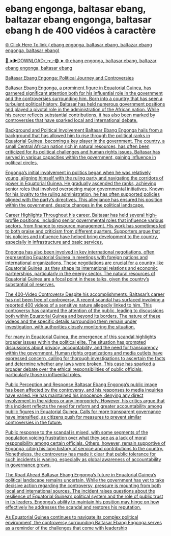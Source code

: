 # ebang engonga, baltasar ebang, baltazar ebang engonga, baltasar ebang h  de 400 vidéos à caractère

<a href="https://fifa55ballz.com/gfhfhdfhytyryey45"> 🌐 Click Here To link ( ebang engonga, baltasar ebang, baltazar ebang engonga, baltasar ebang)

🔴 ➤►DOWNLOAD👉👉🟢 ➤  <a href="https://fifa55ballz.com/gfhfhdfhytyryey45"> 🌐 ebang engonga, baltasar ebang, baltazar ebang engonga, baltasar ebang

Baltasar Ebang Engonga: Political Journey and Controversies

Baltasar Ebang Engonga, a prominent figure in Equatorial Guinea, has garnered significant attention both for his influential role in the government and the controversies surrounding him. Born into a country that has seen a turbulent political history, Baltasar has held numerous government positions and played a pivotal role in the administration of the African nation. While his career reflects substantial contributions, it has also been marked by controversies that have sparked local and international debate.

Background and Political Involvement
Baltasar Ebang Engonga hails from a background that has allowed him to rise through the political ranks in Equatorial Guinea, becoming a key player in the government. The country, a small Central African nation rich in natural resources, has often been criticized for its political challenges and human rights issues. Baltasar has served in various capacities within the government, gaining influence in political circles.

Engonga’s initial involvement in politics began when he was relatively young, aligning himself with the ruling party and navigating the corridors of power in Equatorial Guinea. He gradually ascended the ranks, achieving senior roles that involved overseeing major governmental initiatives. Known for his loyalty to the ruling administration, he has often supported policies aligned with the party’s directives. This allegiance has ensured his position within the government, despite changes in the political landscape.

Career Highlights
Throughout his career, Baltasar has held several high-profile positions, including senior governmental roles that influence various sectors, from finance to resource management. His work has sometimes led to both praise and criticism from different quarters. Supporters argue that his policies and influence have helped bring development to the country, especially in infrastructure and basic services.

Engonga has also been involved in key international negotiations, often representing Equatorial Guinea in meetings with foreign nations and international organizations. These negotiations are crucial for a country like Equatorial Guinea, as they shape its international relations and economic partnerships, particularly in the energy sector. The natural resources of Equatorial Guinea are a focal point in these talks, given the country’s substantial oil reserves.

The 400-Video Controversy
Despite his accomplishments, Baltasar’s career has not been free of controversy. A recent scandal has surfaced involving a reported 400 videos of a sensitive nature allegedly linked to him. This controversy has captured the attention of the public, leading to discussions both within Equatorial Guinea and beyond its borders. The nature of these videos and the specific details surrounding them remain under investigation, with authorities closely monitoring the situation.

For many in Equatorial Guinea, the emergence of this scandal highlights broader issues within the political elite. The situation has prompted discussions about privacy, accountability, and the need for transparency within the government. Human rights organizations and media outlets have expressed concern, calling for thorough investigations to ascertain the facts and determine whether any laws were broken. This case has sparked a broader debate over the ethical responsibilities of public officials, particularly those in influential roles.

Public Perception and Response
Baltasar Ebang Engonga’s public image has been affected by the controversy, and his responses to media inquiries have varied. He has maintained his innocence, denying any direct involvement in the videos or any impropriety. However, his critics argue that this incident reflects the need for reform and greater accountability among public figures in Equatorial Guinea. Calls for more transparent governance have intensified, as citizens push for measures to prevent similar controversies in the future.

Public response to the scandal is mixed, with some segments of the population voicing frustration over what they see as a lack of moral responsibility among certain officials. Others, however, remain supportive of Engonga, citing his long history of service and contributions to the country. Nonetheless, the controversy has made it clear that public tolerance for such incidents is waning, especially as global awareness of accountability in governance grows.

The Road Ahead
Baltasar Ebang Engonga’s future in Equatorial Guinea’s political landscape remains uncertain. While the government has yet to take decisive action regarding the controversy, pressure is mounting from both local and international sources. The incident raises questions about the resilience of Equatorial Guinea’s political system and the role of public trust in its leaders. Engonga’s ability to maintain his position may hinge on how effectively he addresses the scandal and restores his reputation.

As Equatorial Guinea continues to navigate its complex political environment, the controversy surrounding Baltasar Ebang Engonga serves as a reminder of the challenges that come with leadership
